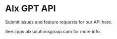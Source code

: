 # AIx GPT API

Submit issues and feature requests for our API here.

See apps.aixsolutionsgroup.com for more info.
